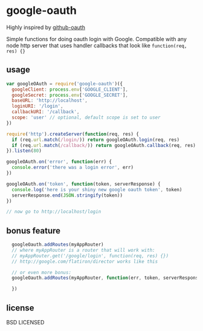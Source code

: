 # google-oauth

Highly inspired by [github-oauth](https://github.com/maxogden/github-oauth)

Simple functions for doing oauth login with Google. Compatible with any node http server that uses handler callbacks that look like `function(req, res) {}`

## usage

```javascript
var googleOAuth = require('google-oauth')({
  googleClient: process.env['GOOGLE_CLIENT'],
  googleSecret: process.env['GOOGLE_SECRET'],
  baseURL: 'http://localhost',
  loginURI: '/login',
  callbackURI: '/callback',
  scope: 'user' // optional, default scope is set to user
})

require('http').createServer(function(req, res) {
  if (req.url.match(/login/)) return googleOAuth.login(req, res)
  if (req.url.match(/callback/)) return googleOAuth.callback(req, res)
}).listen(80)

googleOAuth.on('error', function(err) {
  console.error('there was a login error', err)
})

googleOAuth.on('token', function(token, serverResponse) {
  console.log('here is your shiny new google oauth token', token)
  serverResponse.end(JSON.stringify(token))
})

// now go to http://localhost/login
```

## bonus feature

```javascript
  googleOauth.addRoutes(myAppRouter)
  // where myAppRouter is a router that will work with:
  // myAppRouter.get('/google/login', function(req, res) {})
  // http://google.com/flatiron/director works like this

  // or even more bonus:
  googleOauth.addRoutes(myAppRouter, function(err, token, serverResponse, tokenResponse) {

  })

```
## license

BSD LICENSED